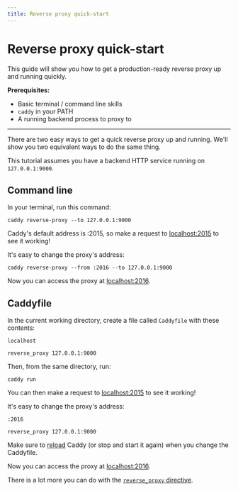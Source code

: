 ```yaml
---
title: Reverse proxy quick-start
---
```


# Reverse proxy quick-start

This guide will show you how to get a production-ready reverse proxy up and running quickly.

**Prerequisites:**
- Basic terminal / command line skills
- `caddy` in your PATH
- A running backend process to proxy to

---

There are two easy ways to get a quick reverse proxy up and running. We'll show you two equivalent ways to do the same thing.

This tutorial assumes you have a backend HTTP service running on `127.0.0.1:9000`.


## Command line

In your terminal, run this command:

<pre><code class="cmd bash">caddy reverse-proxy --to 127.0.0.1:9000</code></pre>

Caddy's default address is :2015, so make a request to [localhost:2015](http://localhost:2015) to see it working!

It's easy to change the proxy's address:

<pre><code class="cmd bash">caddy reverse-proxy --from :2016 --to 127.0.0.1:9000</code></pre>

Now you can access the proxy at [localhost:2016](http://localhost:2016).



## Caddyfile

In the current working directory, create a file called `Caddyfile` with these contents:

```
localhost

reverse_proxy 127.0.0.1:9000
```

Then, from the same directory, run:

<pre><code class="cmd bash">caddy run</code></pre>

You can then make a request to [localhost:2015](http://localhost:2015) to see it working!

It's easy to change the proxy's address:

```
:2016

reverse_proxy 127.0.0.1:9000
```

Make sure to [reload](/docs/command-line#caddy-reload) Caddy (or stop and start it again) when you change the Caddyfile.

Now you can access the proxy at [localhost:2016](http://localhost:2016).

There is a lot more you can do with the [`reverse_proxy` directive](/docs/caddyfile/directives/reverse_proxy).